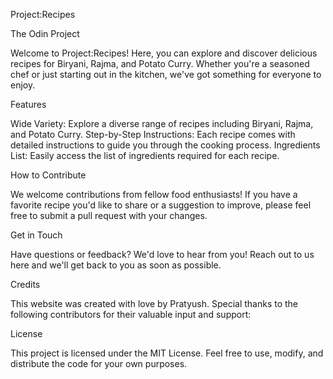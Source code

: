 Project:Recipes

The Odin Project

Welcome to Project:Recipes! Here, you can explore and discover delicious recipes for Biryani, Rajma, and Potato Curry. Whether you're a seasoned chef or just starting out in the kitchen, we've got something for everyone to enjoy.

Features

Wide Variety: Explore a diverse range of recipes including Biryani, Rajma, and Potato Curry.
Step-by-Step Instructions: Each recipe comes with detailed instructions to guide you through the cooking process.
Ingredients List: Easily access the list of ingredients required for each recipe.


How to Contribute

We welcome contributions from fellow food enthusiasts! If you have a favorite recipe you'd like to share or a suggestion to improve, please feel free to submit a pull request with your changes.

Get in Touch

Have questions or feedback? We'd love to hear from you! Reach out to us here and we'll get back to you as soon as possible.

Credits

This website was created with love by Pratyush. Special thanks to the following contributors for their valuable input and support:

License

This project is licensed under the MIT License. Feel free to use, modify, and distribute the code for your own purposes.



